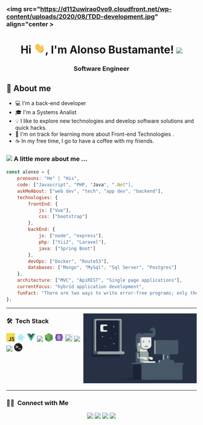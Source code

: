 ### <img src="https://d112uwirao0vo9.cloudfront.net/wp-content/uploads/2020/08/TDD-development.jpg" align="center >

<h1 align="center">Hi <img src="https://raw.githubusercontent.com/ABSphreak/ABSphreak/master/gifs/Hi.gif" width="30px">, I'm Alonso Bustamante! <img src="https://media0.giphy.com/media/iIqmM5tTjmpOB9mpbn/giphy.gif" width="50"></h1>
<h3 align="center">Software Engineer</h3>


## 📖 About me

* 💻 I'm a back-end developer
* 🎓 I'm a Systems Analist 
* 💡 I like to explore new technologies and develop software solutions and quick hacks.
* 🌱 I'm on track for learning more about Front-end Technologies .
* ☕ In my free time, I go to have a coffee with my friends.


### <img src="https://media1.giphy.com/media/SyqfOzwy6tZug/giphy.gif?cid=ecf05e47de39fajt89b998lt73gzf5rynwfyxxfix6o2g7f3&rid=giphy.gif&ct=g" width="50"> A little more about me ...

```javascript
const alonso = {
    pronouns: "He" | "His",
    code: ["Javascript", "PHP, "Java", ".Net"],
    askMeAbout: ["web dev", "tech", "app dev", "backend"],
    technologies: {
        frontEnd: {
            js: ["Vue"],
            css: ["bootstrap"]
        },
        backEnd: {
            js: ["node", "express"],
            php: ["Yii2", "Laravel"],
            java: ["Spring Boot"]
        },
        devOps: ["Docker", "Route53"],
        databases: ["Mongo", "MySql", "Sql Server", "Postgres"]
    },
    architecture: ["MVC", "ApiREST", "Single page applications"],
    currentFocus: "hybrid application development",
    funFact: "There are two ways to write error-free programs; only the third one works"
};
```
----
<img alt="Night Coding" src="https://raw.githubusercontent.com/AVS1508/AVS1508/master/assets/Night-Coding.gif" align="right"/>

### 🛠 &nbsp;Tech Stack
<p align="center">

<code><img height="23" src="https://raw.githubusercontent.com/github/explore/80688e429a7d4ef2fca1e82350fe8e3517d3494d/topics/javascript/javascript.png"></code>
<code><img height="23" src="https://raw.githubusercontent.com/github/explore/80688e429a7d4ef2fca1e82350fe8e3517d3494d/topics/react/react.png"></code>
<code><img height="23" src="https://raw.githubusercontent.com/github/explore/80688e429a7d4ef2fca1e82350fe8e3517d3494d/topics/vue/vue.png"></code>
<code><img height="23" src="https://bestofjs.org/logos/vuetify.svg"></code>
<code><img height="23" src="https://raw.githubusercontent.com/github/explore/80688e429a7d4ef2fca1e82350fe8e3517d3494d/topics/nodejs/nodejs.png"></code>
<code><img height="23" src="https://raw.githubusercontent.com/devicons/devicon/master/icons/bootstrap/bootstrap-plain.svg"></code>
<code><code><img height="20" width="20" src="https://www.vectorlogo.zone/logos/mongodb/mongodb-icon.svg"></code></code>
<code><img height="23" src="https://www.vectorlogo.zone/logos/git-scm/git-scm-icon.svg"></code>
<code><img height="23" src="https://www.vectorlogo.zone/logos/netlify/netlify-icon.svg"></code>
<code><img height="23" src="https://raw.githubusercontent.com/github/explore/80688e429a7d4ef2fca1e82350fe8e3517d3494d/topics/terminal/terminal.png"></code>
<br/>
<br/>
<br/>
<br/>
<br/>
<br/>
    
    
----

### 🤝🏻 &nbsp;Connect with Me

<p align="center">
<a href="https://www.linkedin.com/in/alonso-bustamante-albanil/"><img src="https://img.shields.io/badge/-Alonso%20Bustamante%20Alba%C3%B1il-0077B5?style=flat&logo=Linkedin&logoColor=white"/></a>
<a href="mailto:carlosaj.bustamante@gmail.com"><img src="https://img.shields.io/badge/-carlosaj.bustamante@gmail.com-D14836?style=flat&logo=Gmail&logoColor=white"/></a>
<a href="https://www.instagram.com/alonso.bustamante.8"><img src="https://img.shields.io/badge/-@alonso.bustamante.8-E4405F?style=flat&logo=Instagram&logoColor=white"/></a>
<a href="https://www.facebook.com/alonso.bustamante2/"><img src="https://img.shields.io/badge/-@alonso.bustamante2-1877F2?style=flat&logo=Facebook&logoColor=white"/></a></p>

